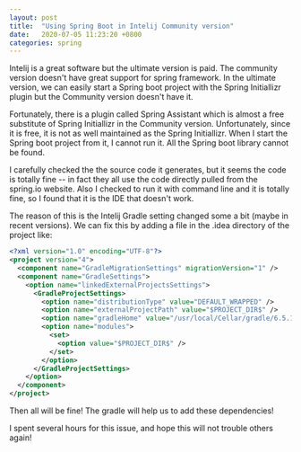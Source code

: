 ```yaml
---
layout: post
title:  "Using Spring Boot in Intelij Community version"
date:   2020-07-05 11:23:20 +0800
categories: spring
---
```

Intelij is a great software but the ultimate version is paid. The community version doesn't have great support for spring framework. In the ultimate version, we can easily start a Spring boot project with the Spring Initiallizr plugin but the Community version doesn't have it.

Fortunately, there is a plugin called Spring Assistant which is almost a free substitute of Spring Initiallizr in the Community version. Unfortunately, since it is free, it is not as well maintained as the Spring Initiallizr. When I start the Spring boot project from it, I cannot run it. All the Spring boot library cannot be found.

I carefully checked the the source code it generates, but it seems the code is totally fine -- in fact they all use the code directly pulled from the spring.io website. Also I checked to run it with command line and it is totally fine, so I found that it is the IDE that doesn't work.

The reason of this is the Intelij Gradle setting changed some a bit (maybe in recent versions). We can fix this by adding a file in the .idea directory of the project like:

```xml
<?xml version="1.0" encoding="UTF-8"?>
<project version="4">
  <component name="GradleMigrationSettings" migrationVersion="1" />
  <component name="GradleSettings">
    <option name="linkedExternalProjectsSettings">
      <GradleProjectSettings>
        <option name="distributionType" value="DEFAULT_WRAPPED" />
        <option name="externalProjectPath" value="$PROJECT_DIR$" />
        <option name="gradleHome" value="/usr/local/Cellar/gradle/6.5.1/libexec" />
        <option name="modules">
          <set>
            <option value="$PROJECT_DIR$" />
          </set>
        </option>
      </GradleProjectSettings>
    </option>
  </component>
</project>
```

Then all will be fine! The gradle will help us to add these dependencies!

I spent several hours for this issue, and hope this will not trouble others again!



